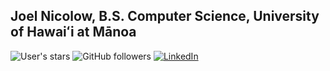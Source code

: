 ## Joel Nicolow, B.S. Computer Science, University of Hawaiʻi at Mānoa
<!--*jnicolow/jnicolow* is a ✨ special ✨ repository because its ⁠ README.md ⁠ (this file) appears on your GitHub profile.-->
![User's stars](https://img.shields.io/github/stars/tyraja?style=social)
![GitHub followers](https://img.shields.io/github/followers/tyraja?style=social)
<a href="https://www.linkedin.com/in/tyra-arends/"><img src="https://img.shields.io/badge/LinkedIn-0077B5?style=flat&logo=linkedin&logoColor=white" alt="LinkedIn"></a>
